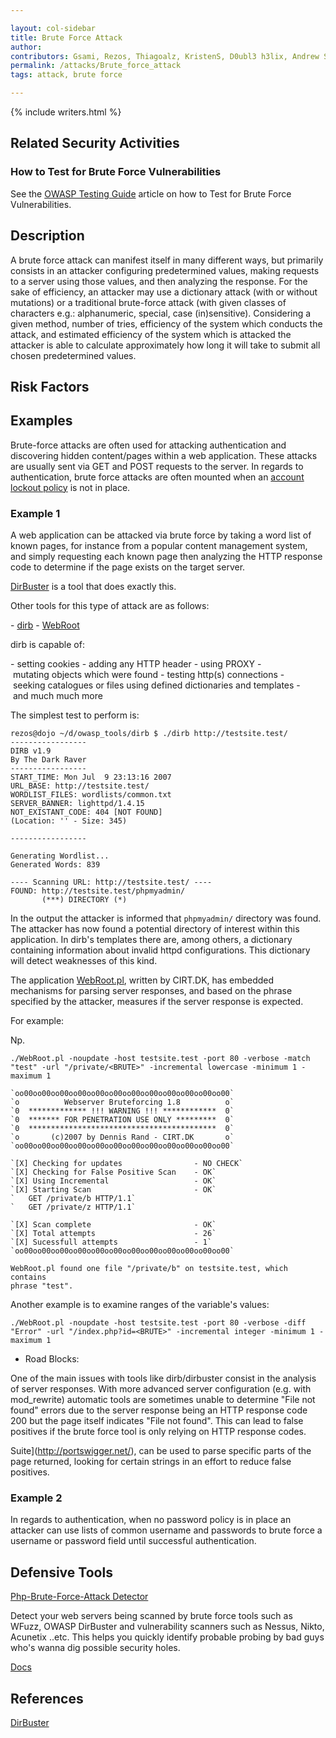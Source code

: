 ```yaml
---

layout: col-sidebar
title: Brute Force Attack
author:
contributors: Gsami, Rezos, Thiagoalz, KristenS, D0ubl3 h3lix, Andrew Smith, Jenjava1762, Mtesauro, kingthorin
permalink: /attacks/Brute_force_attack
tags: attack, brute force

---
```


{% include writers.html %}

## Related Security Activities

### How to Test for Brute Force Vulnerabilities

See the [OWASP Testing Guide](https://owasp.org/www-project-web-security-testing-guide/) article on how to
Test for Brute Force Vulnerabilities.

## Description

A brute force attack can manifest itself in many different ways, but
primarily consists in an attacker configuring predetermined values,
making requests to a server using those values, and then analyzing the
response. For the sake of efficiency, an attacker may use a dictionary
attack (with or without mutations) or a traditional brute-force attack
(with given classes of characters e.g.: alphanumeric, special, case
(in)sensitive). Considering a given method, number of tries, efficiency
of the system which conducts the attack, and estimated efficiency of the
system which is attacked the attacker is able to calculate approximately
how long it will take to submit all chosen predetermined values.

## Risk Factors

## Examples

Brute-force attacks are often used for attacking authentication and
discovering hidden content/pages within a web application. These attacks
are usually sent via GET and POST requests to the server. In regards to
authentication, brute force attacks are often mounted when an [account
lockout policy](https://cheatsheetseries.owasp.org/cheatsheets/Authentication_Cheat_Sheet.html#account-lockout)
is not in place.

### Example 1

A web application can be attacked via brute force by taking a word list
of known pages, for instance from a popular content management system,
and simply requesting each known page then analyzing the HTTP response
code to determine if the page exists on the target server.

[DirBuster](https://wiki.owasp.org/index.php/Category:OWASP_DirBuster_Project)
is a tool that does exactly this.

Other tools for this type of attack are as follows:

- [dirb](http://sourceforge.net/projects/dirb/)
- [WebRoot](http://www.cirt.dk/tools/webroot/WebRoot.txt)

dirb is capable of:

- setting cookies
- adding any HTTP header
- using PROXY
- mutating objects which were found
- testing http(s) connections
- seeking catalogues or files using defined dictionaries and templates
- and much much more

The simplest test to perform is:

```console
rezos@dojo ~/d/owasp_tools/dirb $ ./dirb http://testsite.test/
-----------------
DIRB v1.9
By The Dark Raver
-----------------
START_TIME: Mon Jul  9 23:13:16 2007
URL_BASE: http://testsite.test/
WORDLIST_FILES: wordlists/common.txt
SERVER_BANNER: lighttpd/1.4.15
NOT_EXISTANT_CODE: 404 [NOT FOUND]
(Location: '' - Size: 345)

-----------------

Generating Wordlist...
Generated Words: 839

---- Scanning URL: http://testsite.test/ ----
FOUND: http://testsite.test/phpmyadmin/
       (***) DIRECTORY (*)
```

In the output the attacker is informed that `phpmyadmin/` directory was
found. The attacker has now found a potential directory of interest
within this application. In dirb's templates there are, among others, a
dictionary containing information about invalid httpd configurations.
This dictionary will detect weaknesses of this kind.

The application
[WebRoot.pl](http://www.cirt.dk/tools/webroot/WebRoot.txt), written by
CIRT.DK, has embedded mechanisms for parsing server responses, and based
on the phrase specified by the attacker, measures if the server response
is expected.

For example:

Np.

```console
./WebRoot.pl -noupdate -host testsite.test -port 80 -verbose -match "test" -url "/private/<BRUTE>" -incremental lowercase -minimum 1 -maximum 1

`oo00oo00oo00oo00oo00oo00oo00oo00oo00oo00oo00oo00`
`o          Webserver Bruteforcing 1.8          o`
`0  ************* !!! WARNING !!! ************  0`
`0  ******* FOR PENETRATION USE ONLY *********  0`
`0  ******************************************  0`
`o       (c)2007 by Dennis Rand - CIRT.DK       o`
`oo00oo00oo00oo00oo00oo00oo00oo00oo00oo00oo00oo00`

`[X] Checking for updates                - NO CHECK`
`[X] Checking for False Positive Scan    - OK`
`[X] Using Incremental                   - OK`
`[X] Starting Scan                       - OK`
`   GET /private/b HTTP/1.1`
`   GET /private/z HTTP/1.1`

`[X] Scan complete                       - OK`
`[X] Total attempts                      - 26`
`[X] Sucessfull attempts                 - 1`
`oo00oo00oo00oo00oo00oo00oo00oo00oo00oo00oo00oo00`

WebRoot.pl found one file "/private/b" on testsite.test, which contains
phrase "test".
```

Another example is to examine ranges of the variable's values:

`./WebRoot.pl -noupdate -host testsite.test -port 80 -verbose -diff "Error" -url "/index.php?id=<BRUTE>" -incremental integer -minimum 1 -maximum 1`

  - Road Blocks:

One of the main issues with tools like dirb/dirbuster consist in the
analysis of server responses. With more advanced server configuration
(e.g. with mod_rewrite) automatic tools are sometimes unable to
determine "File not found" errors due to the server response being an
HTTP response code 200 but the page itself indicates "File not found".
This can lead to false positives if the brute force tool is only relying
on HTTP response codes.

Suite](http://portswigger.net/), can be used to parse specific parts of
the page returned, looking for certain strings in an effort to reduce
false positives.

### Example 2

In regards to authentication, when no password policy is in place an
attacker can use lists of common username and passwords to brute force a
username or password field until successful authentication.

## Defensive Tools

[Php-Brute-Force-Attack Detector](http://yehg.net/lab/pr0js/files.php/php_brute_force_detect.zip)

Detect your web servers being scanned by brute force tools such as
WFuzz, OWASP DirBuster and vulnerability scanners such as Nessus, Nikto,
Acunetix ..etc. This helps you quickly identify probable probing by bad
guys who's wanna dig possible security holes.

[Docs](http://yehg.net/lab/pr0js/tools/php-brute-force-detector-readme.pdf)


## References

[DirBuster](https://wiki.owasp.org/index.php/Category:OWASP_DirBuster_Project)
